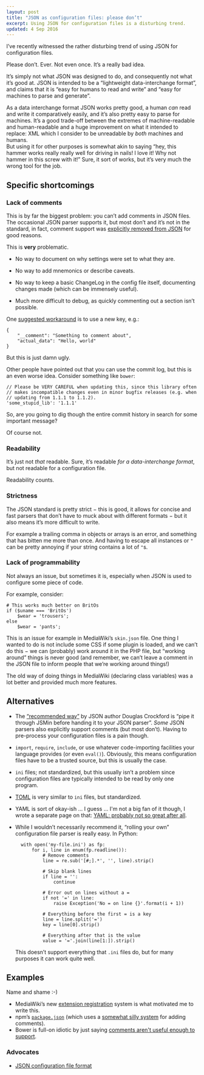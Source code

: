 ```yaml
---
layout: post
title: "JSON as configuration files: please don’t"
excerpt: Using JSON for configuration files is a disturbing trend.
updated: 4 Sep 2016
---
```


I’ve recently witnessed the rather disturbing trend of using JSON for
configuration files.

Please don’t. Ever. Not even once. It’s a really bad idea.

It’s simply not what JSON was designed to do, and consequently not what it’s
good at. JSON is intended to be a “lightweight data-interchange format”, and
claims that it is “easy for humans to read and write” and “easy for machines to
parse and generate”.

As a data interchange format JSON works pretty good, a human *can* read and
write it comparatively easily, and it’s also pretty easy to parse for machines.
It’s a good trade-off between the extremes of machine-readable and
human-readable and a huge improvement on what it intended to replace: XML
which I consider to be unreadable by *both* machines and humans.  
But using it for other purposes is somewhat akin to saying “hey, this hammer
works really really well for driving in nails! I love it! Why not hammer in this
screw with it!” Sure, it sort of works, but it’s very much the wrong tool for
the job.

Specific shortcomings
---------------------

### Lack of comments
This is by far the biggest problem: you can’t add comments in JSON files. The
occasional JSON parser supports it, but most don’t and it’s not in the standard,
in fact, comment support was [explicitly removed from JSON][crockford] for good
reasons.

This is **very** problematic.

- No way to document on why settings were set to what they are.

- No way to add mnemonics or describe caveats.

- No way to keep a basic ChangeLog in the config file itself, documenting
  changes made (which can be immensely useful).

- Much more difficult to debug, as quickly commenting out a section isn’t
  possible.

One [suggested workaround](http://stackoverflow.com/a/244858/660921) is to use a
new key, e.g.:

	{
		"__comment": "Something to comment about",
		"actual_data": "Hello, world"
	}

But this is just damn ugly.

Other people have pointed out that you can use the commit log, but this is an
even worse idea. Consider something like `bower`:

	// Please be VERY CAREFUL when updating this, since this library often
	// makes incompatible changes even in minor bugfix releases (e.g. when
	// updating from 1.1.1 to 1.1.2).
	'some_stupid_lib': '1.1.1'

So, are you going to dig though the entire commit history in search for some
important message?

Of course not.

### Readability
It’s just not *that* readable. Sure, it’s readable *for a data-interchange
format*, but not readable for a configuration file.

Readability counts.

### Strictness
The JSON standard is pretty strict − this is good, it allows for concise and
fast parsers that don’t have to muck about with different formats − but it also
means it’s more difficult to write.

For example a trailing comma in objects or arrays is an error, and something
that has bitten me more than once. And having to escape all instances or `"` can
be pretty annoying if your string contains a lot of `"`s.

### Lack of programmability
Not always an issue, but sometimes it is, especially when JSON is used to
configure some piece of code.

For example, consider:

	# This works much better on BritOs
	if ($uname === 'BritOs')
		$wear = 'trousers';
	else
		$wear = 'pants';

This is an issue for example in MediaWiki’s `skin.json` file. One thing I wanted
to do is not include some CSS if some plugin is loaded, and we can’t do this −
we can (probably) work around it in the PHP file, but “working around” things is
never good (and remember, we can’t leave a comment in the JSON file to inform
people that we’re working around things!)

The old way of doing things in MediaWiki (declaring class variables) was a lot
better and provided much more features.

Alternatives
------------
- The [“recommended way”][crockford] by JSON author Douglas Crockford is “pipe
  it through JSMin before handing it to your JSON parser”. *Some* JSON parsers
  also explicitly support comments (but most don’t). Having to pre-process your
  configuration files is a pain though.

- `import`, `require`, `include`, or use whatever code-importing facilities your
  language provides (or even `eval()`). Obviously, this means configuration
  files have to be a trusted source, but this is usually the case.

- `ini` files; not standardized, but this usually isn’t a problem since
  configuration files are typically intended to be read by only one program.

- [TOML][toml] is very similar to `ini` files, but standardized.

- YAML is sort of okay-ish ... I guess ... I'm not a big fan of it though, I
  wrote a separate page on that: [YAML: probably not so great after all][yaml].

- While I wouldn’t necessarily recommend it, “rolling your own” configuration
  file parser is really easy. In Python:

		with open('my-file.ini') as fp:
			for i, line in enum(fp.readline()):
				# Remove comments
				line = re.sub('[#;].*', '', line).strip()

				# Skip blank lines
				if line = '':
					continue

				# Error out on lines without a =
				if not '=' in line:
					raise Exception('No = on line {}'.format(i + 1))

				# Everything before the first = is a key
				line = line.split('=')
				key = line[0].strip()

				# Everything after that is the value
				value = '='.join(line[1:]).strip()

	This doesn’t support everything that `.ini` files do, but for many purposes
	it can work quite well.

Examples
--------
Name and shame :-)

- MediaWiki’s new [extension registration](https://www.mediawiki.org/wiki/Manual:Extension_registration)
  system is what motivated me to write this.
- npm’s [`package.json`](https://docs.npmjs.com/files/package.json) (which uses
  a [somewhat silly system](http://stackoverflow.com/a/14221781/660921) for adding
  comments).
- Bower is full-on idiotic by just saying [comments aren't useful enough to
  support](https://github.com/bower/bower/issues/1059).

### Advocates
- [JSON configuration file format](http://octodecillion.com/blog/json-data-file-format/)


[crockford]: https://plus.google.com/+DouglasCrockfordEsq/posts/RK8qyGVaGSr
[toml]: https://github.com/toml-lang/toml
[yaml]: http://arp242.net/weblog/yaml_probably_not_so_great_after_all.html

